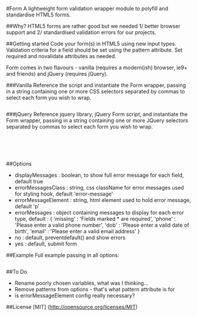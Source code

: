 #Form
A lightweight form validation wrapper module to polyfill and standardise HTML5 forms. 

##Why?
HTML5 forms are rather good but we needed 1/ better browser support and 2/ standardised validation errors for our projects.

##Getting started
Code your form(s) in HTML5 using new input types. Validation criteria for a field should be set using the pattern attribute. Set required and novalidate attributes as needed.

Form comes in two flavours - vanilla (requires a modern(ish) browser, ie9+ and friends) and jQuery (requires jQuery).

###Vanilla
Reference the script and instantiate the Form wrapper, passing in a string containing one or more CSS selectors separated by commas to select each form you wish to wrap.
<code>
    <script src="js/form.min.js"></script>
    <script>
        Form.init('form');
    </script>
</code>

###jQuery
Reference jquery library, jQuery Form script, and instantiate the Form wrapper, passing in a string containing one or more JQuery selectors separated by commas to select each form you wish to wrap.

<code>
    <script src="http://code.jquery.com/jquery-latest.min.js"></script>
    <script src="js/jquery.form.min.js"></script>
    <script>
        $('form').Form();
    </script>
</code>

##Options
* displayMessages : boolean, to show full error message for each field, default true 
* errorMessagesClass : string, css className for error messages used for styling hook, default 'error-message'
* errorMessageElement : string, html element used to hold error message, default 'p'
* errorMessages : object containing messages to display for each error type, default :
{ 'missing' : 'Fields marked * are required',
  'phone' : 'Please enter a valid phone number',
  'dob' : 'Please enter a valid date of birth',
  'email' : 'Please enter a valid email address'
}
* no : default, preventdefault() and show errors
* yes : default, submit form

##Example
Full example passing in all options:
<code>
    <script src="js/form.min.js"></script>
    <script>
        Form.init('form', {
            displayMessages : true,
            errorMessagesClass : 'awesome-error-messages',
            errorMessageElement  : 'span',
            errorMessages : {
                'missing' : 'This field is required',
                'phone' : 'Real phone number?',
                'dob' : 'Wrong dob format, brah',
                'email' : 'Wrong email format, brah'
            },
            no : function () {
                alert('no!');
            },
            yes : function () {
                alert('yes!');
            },
        });
    </script>
</code>

##To Do
* Rename poorly chosen variables, what was I thinking...
* Remove patterns from options - that's what pattern attribute is for
* is errorMessageElement config really necessary?

##License
[MIT] (http://opensource.org/licenses/MIT)



